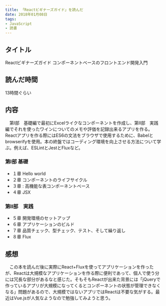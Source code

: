 ```yaml
---
title: 「Reactビギナーズガイド」を読んだ
date: 2018年01月08日
tags: 
- JavaScript
- 読書
---
```


## タイトル
Reactビギナーズガイド コンポーネントベースのフロントエンド開発入門

## 読んだ時間
13時間ぐらい

## 内容
　第I部　基礎編で最初にExcelライクなコンポーネントを作成し、第Ⅱ部　実践編でそれを使ったワインについてのメモや評価を記録出来るアプリを作る。Reactアプリを作る際にはES6の文法をブラウザで使用するために、Babelとbrowserifyを使用。本の終盤ではコーディング環境を向上させる方法について学ぶ。例えば、ESLintとJestとFluxなど。

### 第I部 基礎
- １章 Hello world
- ２章 コンポーネントのライフサイクル
- ３章 <Excel>: 高機能な表コンポーネントベース
- ４章 JSX

### 第Ⅱ部　実践
- ５章 開発環境のセットアップ
- ６章 アプリケーションのビルド
- ７章 品質チェック、型チェック、テスト、そして繰り返し
- ８章 Flux

## 感想
　この本を読んだ後に実際にReact+Fluxを使ってアプリケーションを作ったが、Reactは大規模なアプリケーションを作る際に便利であって、個人で使う分には冗長な部分があるなと感じた。そもそもReactが出来た背景には「jQueryで作っているアプリが大規模になってくるとコンポーネントの状態が管理できなくなる」問題があるので、大規模ではないアプリではReactは不要な気がする。最近はVue.jsが人気なようなので勉強してみようと思う。